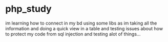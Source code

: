 # php_study
im learning how to connect in my bd using some libs as im taking all the information and doing
a quick view in a table and testing issues about  how to protect my code from sql injection
and testing alot of things...
